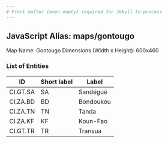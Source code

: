 ```yaml
---
# Front matter (even empty) required for Jekyll to process
---
```


## JavaScript Alias: maps/gontougo

Map Name: Gontougo
Dimensions (Width x Height): 600x460

### List of Entities

ID | Short label | Label
---|---|---|
CI.GT.SA|SA|Sandégué
CI.ZA.BD|BD|Bondoukou
CI.ZA.TN|TN|Tanda
CI.ZA.KF|KF|Koun-Fao
CI.GT.TR|TR|Transua

